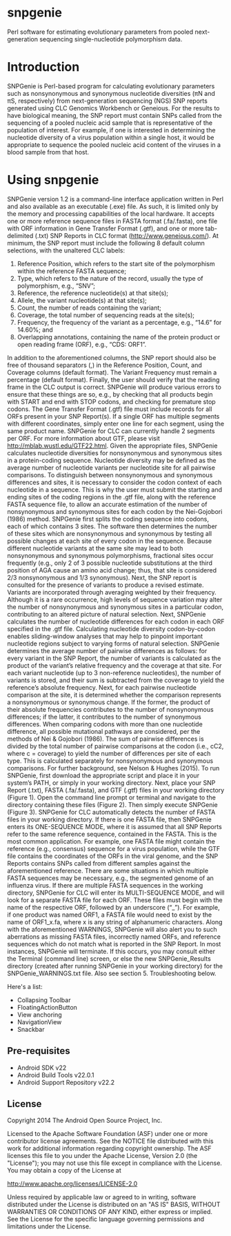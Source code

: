 # snpgenie

Perl software for estimating evolutionary parameters from pooled next-generation sequencing single-nucleotide polymorphism data. 

# Introduction
SNPGenie is Perl-based program for calculating evolutionary parameters such as nonsynonymous and synonymous nucleotide diversities (πN and πS, respectively) from next-generation sequencing (NGS) SNP reports generated using CLC Genomics Workbench or Geneious. For the results to have biological meaning, the SNP report must contain SNPs called from the sequencing of a pooled nucleic acid sample that is representative of the population of interest. For example, if one is interested in determining the nucleotide diversity of a virus population within a single host, it would be appropriate to sequence the pooled nucleic acid content of the viruses in a blood sample from that host.

# Using snpgenie
SNPGenie version 1.2 is a command-line interface application written in Perl and also available as an executable (.exe) file. As such, it is limited only by the memory and processing capabilities of the local hardware. It accepts one or more reference sequence files in FASTA format (.fa/.fasta), one file with ORF information in Gene Transfer Format (.gtf), and one or more tab-delimited (.txt) SNP Reports in CLC format (http://www.geneious.com/). 
At minimum, the SNP report must include the following 8 default column selections, with the unaltered CLC labels: 

1. Reference Position, which refers to the start site of the polymorphism within the reference FASTA sequence;
2. Type, which refers to the nature of the record, usually the type of polymorphism, e.g., “SNV”;
3. Reference, the reference nucleotide(s) at that site(s);
4. Allele, the variant nucleotide(s) at that site(s);
5. Count, the number of reads containing the variant;
6. Coverage, the total number of sequencing reads at the site(s);
7. Frequency, the frequency of the variant as a percentage, e.g., “14.6” for 14.60%; and
8. Overlapping annotations, containing the name of the protein product or open reading frame (ORF), e.g., “CDS: ORF1”.

In addition to the aforementioned columns, the SNP report should also be free of thousand separators (,) in the Reference Position, Count, and Coverage columns (default format). The Variant Frequency must remain a percentage (default format). Finally, the user should verify that the reading frame in the CLC output is correct. SNPGenie will produce various errors to ensure that these things are so, e.g., by checking that all products begin with START and end with STOP codons, and checking for premature stop codons.
	The Gene Transfer Format (.gtf) file must include records for all ORFs present in your SNP Report(s). If a single ORF has multiple segments with different coordinates, simply enter one line for each segment, using the same product name. SNPGenie for CLC can currently handle 2 segments per ORF. For more information about GTF, please visit <http://mblab.wustl.edu/GTF22.html>.
	Given the appropriate files, SNPGenie calculates nucleotide diversities for nonsynonymous and synonymous sites in a protein-coding sequence. Nucleotide diversity may be defined as the average number of nucleotide variants per nucleotide site for all pairwise comparisons. To distinguish between nonsynonymous and synonymous differences and sites, it is necessary to consider the codon context of each nucleotide in a sequence. This is why the user must submit the starting and ending sites of the coding regions in the .gtf file, along with the reference FASTA sequence file, to allow an accurate estimation of the number of nonsynonymous and synonymous sites for each codon by the Nei-Gojobori (1986) method. SNPGenie first splits the coding sequence into codons, each of which contains 3 sites. The software then determines the number of these sites which are nonsynonymous and synonymous by testing all possible changes at each site of every codon in the sequence. Because different nucleotide variants at the same site may lead to both nonsynonymous and synonymous polymorphisms, fractional sites occur frequently (e.g., only 2 of 3 possible nucleotide substitutions at the third position of AGA cause an amino acid change; thus, that site is considered 2/3 nonsynonymous and 1/3 synonymous). Next, the SNP report is consulted for the presence of variants to produce a revised estimate. Variants are incorporated through averaging weighted by their frequency. Although it is a rare occurrence, high levels of sequence variation may alter the number of nonsynonymous and synonymous sites in a particular codon, contributing to an altered picture of natural selection. 
Next, SNPGenie calculates the number of nucleotide differences for each codon in each ORF specified in the .gtf file. Calculating nucleotide diversity codon-by-codon enables sliding-window analyses that may help to pinpoint important nucleotide regions subject to varying forms of natural selection. SNPGenie determines the average number of pairwise differences as follows: for every variant in the SNP Report, the number of variants is calculated as the product of the variant’s relative frequency and the coverage at that site. For each variant nucleotide (up to 3 non-reference nucleotides), the number of variants is stored, and their sum is subtracted from the coverage to yield the reference’s absolute frequency. Next, for each pairwise nucleotide comparison at the site, it is determined whether the comparison represents a nonsynonymous or synonymous change. If the former, the product of their absolute frequencies contributes to the number of nonsynonymous differences; if the latter, it contributes to the number of synonymous differences. When comparing codons with more than one nucleotide difference, all possible mutational pathways are considered, per the methods of Nei & Gojobori (1986). The sum of pairwise differences is divided by the total number of pairwise comparisons at the codon (i.e., cC2, where c = coverage) to yield the number of differences per site of each type. This is calculated separately for nonsynonymous and synonymous comparisons. For further background, see Nelson & Hughes (2015).
To run SNPGenie, first download the appropriate script and place it in your system’s PATH, or simply in your working directory. Next, place your SNP Report (.txt), FASTA (.fa/.fasta), and GTF (.gtf) files in your working directory (Figure 1). Open the command line prompt or terminal and navigate to the directory containing these files (Figure 2). Then simply execute SNPGenie (Figure 3).
SNPGenie for CLC automatically detects the number of FASTA files in your working directory. If there is one FASTA file, then SNPGenie enters its ONE-SEQUENCE MODE, where it is assumed that all SNP Reports refer to the same reference sequence, contained in the FASTA. This is the most common application. For example, one FASTA file might contain the reference (e.g., consensus) sequence for a virus population, while the GTF file contains the coordinates of the ORFs in the viral genome, and the SNP Reports contains SNPs called from different samples against the aforementioned reference.
There are some situations in which multiple FASTA sequences may be necessary, e.g., the segmented genome of an influenza virus. If there are multiple FASTA sequences in the working directory, SNPGenie for CLC will enter its MULTI-SEQUENCE MODE, and will look for a separate FASTA file for each ORF. These files must begin with the name of the respective ORF, followed by an underscore (“_”). For example, if one product was named ORF1, a FASTA file would need to exist by the name of ORF1_x.fa, where x is any string of alphanumeric characters.
Along with the aforementioned WARNINGS, SNPGenie will also alert you to such aberrations as missing FASTA files, incorrectly named ORFs, and reference sequences which do not match what is reported in the SNP Report. In most instances, SNPGenie will terminate. If this occurs, you may consult either the Terminal (command line) screen, or else the new SNPGenie_Results directory (created after running SNPGenie in your working directory) for the SNPGenie_WARNINGS.txt file. Also see section 5. Troubleshooting below.

Here's a list:

- Collapsing Toolbar
- FloatingActionButton
- View anchoring
- NavigationView
- Snackbar

Pre-requisites
--------------

- Android SDK v22
- Android Build Tools v22.0.1
- Android Support Repository v22.2

License
-------

Copyright 2014 The Android Open Source Project, Inc.

Licensed to the Apache Software Foundation (ASF) under one or more contributor
license agreements.  See the NOTICE file distributed with this work for
additional information regarding copyright ownership.  The ASF licenses this
file to you under the Apache License, Version 2.0 (the "License"); you may not
use this file except in compliance with the License.  You may obtain a copy of
the License at

http://www.apache.org/licenses/LICENSE-2.0

Unless required by applicable law or agreed to in writing, software
distributed under the License is distributed on an "AS IS" BASIS, WITHOUT
WARRANTIES OR CONDITIONS OF ANY KIND, either express or implied.  See the
License for the specific language governing permissions and limitations under
the License.
